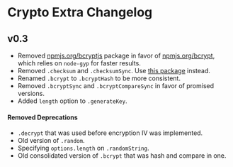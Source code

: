 # Crypto Extra Changelog

## v0.3

- Removed [npmjs.org/bcryptjs]() package in favor of [npmjs.org/bcrypt](), which relies on `node-gyp` for faster results.
- Removed `.checksum` and `.checksumSync`. Use [this package](https://github.com/dshaw/checksum) instead.
- Renamed `.bcrypt` to `.bcryptHash` to be more consistent.
- Removed `.bcryptSync` and `.bcryptCompareSync` in favor of promised versions.
- Added `length` option to `.generateKey`.

#### Removed Deprecations

- `.decrypt` that was used before encryption IV was implemented.
- Old version of `.random`.
- Specifying `options.length` on `.randomString`.
- Old consolidated version of `.bcrypt` that was hash and compare in one.
